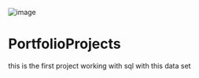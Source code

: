 ![image](https://github.com/MhmdShalan/PortfolioProjects/assets/83254095/4c0ca705-8349-4c1d-87f2-76b0202de7db)



# PortfolioProjects
this is the first project working with sql with this data set
